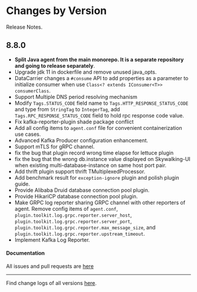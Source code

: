 Changes by Version
==================
Release Notes.

8.8.0
------------------

* **Split Java agent from the main monorepo. It is a separate repository and going to release separately**.
* Upgrade jdk 11 in dockerfile and remove unused java_opts.
* DataCarrier changes a `#consume` API to add properties as a parameter to initialize consumer when
  use `Class<? extends IConsumer<T>> consumerClass`.
* Support Multiple DNS period resolving mechanism
* Modify `Tags.STATUS_CODE` field name to `Tags.HTTP_RESPONSE_STATUS_CODE` and type from `StringTag` to `IntegerTag`, add `Tags.RPC_RESPONSE_STATUS_CODE` field to hold rpc response code value.
* Fix kafka-reporter-plugin shade package conflict
* Add all config items to `agent.conf` file for convenient containerization use cases.
* Advanced Kafka Producer configuration enhancement.
* Support mTLS for gRPC channel.
* fix the bug that plugin record wrong time elapse for lettuce plugin
* fix the bug that the wrong db.instance value displayed on Skywalking-UI when existing multi-database-instance on same host port pair.
* Add thrift plugin support thrift TMultiplexedProcessor.
* Add benchmark result for `exception-ignore` plugin and polish plugin guide.
* Provide Alibaba Druid database connection pool plugin.
* Provide HikariCP database connection pool plugin.
* Make GRPC log reporter sharing GRPC channel with other reporters of agent. Remove config items of `agent.conf`, `plugin.toolkit.log.grpc.reporter.server_host`, `plugin.toolkit.log.grpc.reporter.server_port`, `plugin.toolkit.log.grpc.reporter.max_message_size`, and `plugin.toolkit.log.grpc.reporter.upstream_timeout`.
* Implement Kafka Log Reporter.

#### Documentation

All issues and pull requests are [here](https://github.com/apache/skywalking/milestone/99?closed=1)

------------------
Find change logs of all versions [here](changes).
